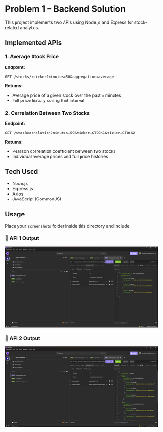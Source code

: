 # Problem 1 – Backend Solution

This project implements two APIs using Node.js and Express for stock-related analytics.

## Implemented APIs

### 1. Average Stock Price

**Endpoint:**
```
GET /stocks/:ticker?minutes=50&aggregation=average
```

**Returns:**
- Average price of a given stock over the past `m` minutes
- Full price history during that interval

### 2. Correlation Between Two Stocks

**Endpoint:**
```
GET /stockcorrelation?minutes=50&ticker=STOCK1&ticker=STOCK2
```

**Returns:**
- Pearson correlation coefficient between two stocks
- Individual average prices and full price histories

## Tech Used

- Node.js
- Express.js
- Axios
- JavaScript (CommonJS)

## Usage

Place your `screenshots` folder inside this directory and include:


### 📸 API 1 Output
![Average Price API](./screenshots/1.1.png)

### 📸 API 2 Output
![Correlation API](./screenshots/1.2.png)

